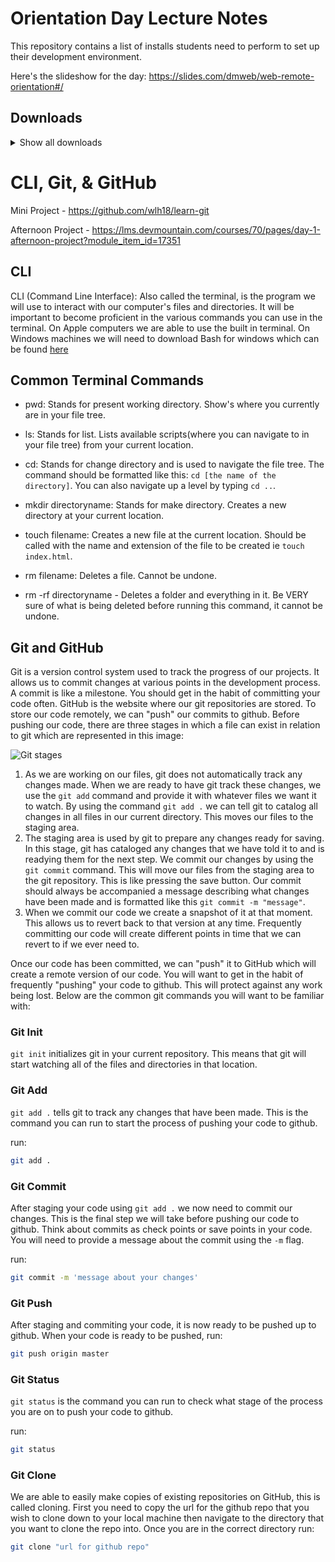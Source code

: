 # Orientation Day Lecture Notes
This repository contains a list of installs students need to perform to set up their development environment.

Here's the slideshow for the day: https://slides.com/dmweb/web-remote-orientation#/
## Downloads
<details>
  <summary>Show all downloads</summary>
### Discord
Link - https://discordapp.com/

All students should create a discord account and join the DevMountain Web server: https://discord.gg/damAMps.  Students should change their display name to be their real name.  (This can be done by right clicking your own name in the sidebar and selecting `change nickname`.

### Git/Git-bash

All students should download git.  Mac users can do so at the link below or by typing `git --version` into their terminal or at the following link: 

MacOS - https://git-scm.com/downloads

Windows users should also download git bash, a terminal we will use during the cohort.  This can be done here: 

Windows - https://gitforwindows.org/

### GitHub
Make sure students have a GitHub account. This is also a good time to configure the username, email, and password of GitHub to work with Git that was just installed.

Link - https://www.github.com


### Node/NPM
Link - https://nodejs.org/en/download/

All students should download and install node.  This will install npm automatically.  

### VSCode
All students must download Visual Studio Code.  This will be our code editor for the duration of the cohort.  

Link - https://code.visualstudio.com/download

Students using Macs will need to move the application from their downloads folder to their applications folder.  They will then need to install the code command. This is done by opening VSCode and typing `command + shift + p` to open the search bar. Type `shell command` and select the first option.

Students using windows should change the default terminal in VSCode shell by typing `ctrl + shift + p` to open the search bar. Once the search bar is opened, have the students type `select default shell`. They will be able to select Bash as an option.

### Repl.it
Link - https://repl.it/

All students should have a repl account.  Use the same email you used to apply for DevMountain

### Canvas
Link - https://lms.devmountain.com/login/canvas

Students should recive an email to create an account for the LMS before starting the program.  If you do not recieve this email, feel free to reach out to us. 

### The Q
Link - http://q.devmountain.com

Introduce the Q to students, and explain expectations for using the Q. It's generally a good idea to recommend the students bookmark the Q so they have it easily accessible.
</details>

# CLI, Git, & GitHub

Mini Project - https://github.com/wlh18/learn-git

Afternoon Project - https://lms.devmountain.com/courses/70/pages/day-1-afternoon-project?module_item_id=17351

## CLI

CLI (Command Line Interface): Also called the terminal, is the program we will use to interact with our computer's files and directories. It will be important to become proficient in the various commands you can use in the terminal. On Apple computers we are able to use the built in terminal. On Windows machines we will need to download Bash for windows which can be found [here](https://gitforwindows.org/)

## Common Terminal Commands

- pwd: Stands for present working directory. Show's where you currently are in your file tree.

- ls: Stands for list. Lists available scripts(where you can navigate to in your file tree) from your current location.

- cd: Stands for change directory and is used to navigate the file tree. The command should be formatted like this: `cd [the name of the directory]`. You can also navigate up a level by typing `cd ..`.

- mkdir directoryname: Stands for make directory. Creates a new directory at your current location.

- touch filename: Creates a new file at the current location. Should be called with the name and extension of the file to be created ie `touch index.html`.

- rm filename: Deletes a file. Cannot be undone.

- rm -rf directoryname - Deletes a folder and everything in it. Be VERY sure of what is being deleted before running this command, it cannot be undone.

## Git and GitHub

Git is a version control system used to track the progress of our projects. It allows us to commit changes at various points in the development process. A commit is like a milestone. You should get in the habit of committing your code often. GitHub is the website where our git repositories are stored. To store our code remotely, we can "push" our commits to github. Before pushing our code, there are three stages in which a file can exist in relation to git which are represented in this image:

![Git stages](https://res.cloudinary.com/practicaldev/image/fetch/s--Si7ksd-d--/c_limit%2Cf_auto%2Cfl_progressive%2Cq_auto%2Cw_880/https://cdn-images-1.medium.com/max/800/1%2AdiRLm1S5hkVoh5qeArND0Q.png)

1. As we are working on our files, git does not automatically track any changes made. When we are ready to have git track these changes, we use the `git add` command and provide it with whatever files we want it to watch. By using the command `git add .` we can tell git to catalog all changes in all files in our current directory. This moves our files to the staging area.
2. The staging area is used by git to prepare any changes ready for saving. In this stage, git has cataloged any changes that we have told it to and is readying them for the next step. We commit our changes by using the `git commit` command. This will move our files from the staging area to the git repository. This is like pressing the save button. Our commit should always be accompanied a message describing what changes have been made and is formatted like this `git commit -m "message"`.
3. When we commit our code we create a snapshot of it at that moment. This allows us to revert back to that version at any time. Frequently committing our code will create different points in time that we can revert to if we ever need to.

Once our code has been committed, we can "push" it to GitHub which will create a remote version of our code. You will want to get in the habit of frequently "pushing" your code to github. This will protect against any work being lost. Below are the common git commands you will want to be familiar with:

### Git Init

`git init` initializes git in your current repository. This means that git will start watching all of the files and directories in that location.

### Git Add

`git add .` tells git to track any changes that have been made. This is the command you can run to start the process of pushing your code to github.

run:

```bash
git add .
```

### Git Commit

After staging your code using `git add .` we now need to commit our changes. This is the final step we will take before pushing our code to github. Think about commits as check points or save points in your code. You will need to provide a message about the commit using the `-m` flag.

run:

```bash
git commit -m 'message about your changes'
```

### Git Push

After staging and commiting your code, it is now ready to be pushed up to github. When your code is ready to be pushed, run:

```bash
git push origin master
```

### Git Status

`git status` is the command you can run to check what stage of the process you are on to push your code to github.

run:

```bash
git status
```

### Git Clone

We are able to easily make copies of existing repositories on GitHub, this is called cloning. First you need to copy the url for the github repo that you wish to clone down to your local machine then navigate to the directory that you want to clone the repo into. Once you are in the correct directory run:

```bash
git clone "url for github repo"
```

